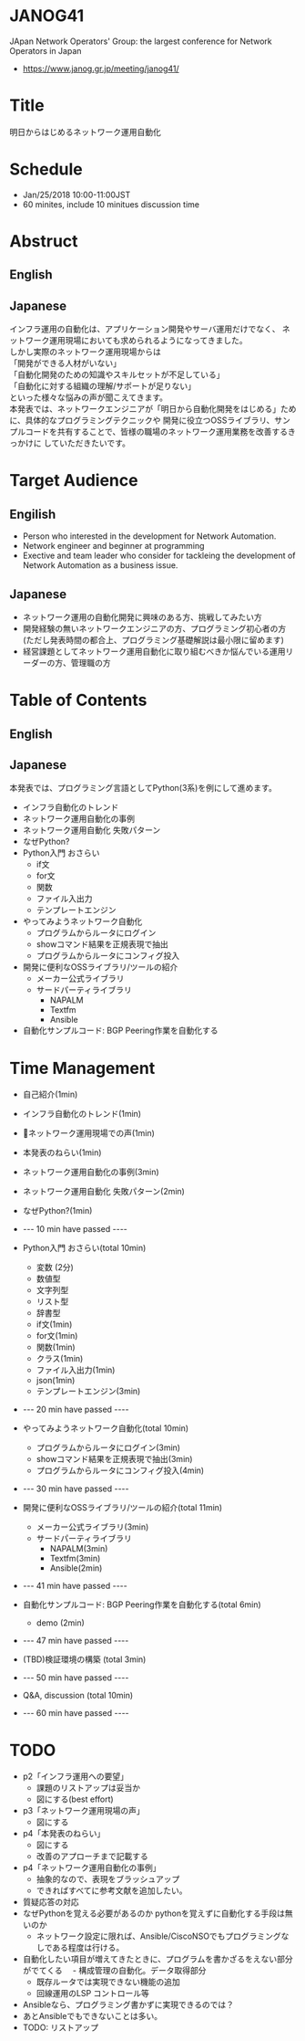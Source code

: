 # JANOG41
JApan Network Operators' Group: the largest conference for Network Operators in Japan
- https://www.janog.gr.jp/meeting/janog41/

# Title
明日からはじめるネットワーク運用自動化

# Schedule
- Jan/25/2018 10:00-11:00JST
- 60 minites, include 10 minitues discussion time

# Abstruct
## English


## Japanese
インフラ運用の自動化は、アプリケーション開発やサーバ運用だけでなく、
ネットワーク運用現場においても求められるようになってきました。  
しかし実際のネットワーク運用現場からは  
「開発ができる人材がいない」  
「自動化開発のための知識やスキルセットが不足している」  
「自動化に対する組織の理解/サポートが足りない」  
といった様々な悩みの声が聞こえてきます。  
本発表では、ネットワークエンジニアが「明日から自動化開発をはじめる」ために、具体的なプログラミングテクニックや
開発に役立つOSSライブラリ、サンプルコードを共有することで、皆様の職場のネットワーク運用業務を改善するきっかけに
していただきたいです。

# Target Audience
## Engilish
- Person who interested in the development for Network Automation.
- Network engineer and beginner at programming
- Exective and team leader who consider for tackleing the development of Network Automation as a business issue.

## Japanese
- ネットワーク運用の自動化開発に興味のある方、挑戦してみたい方
- 開発経験の無いネットワークエンジニアの方、プログラミング初心者の方 
  (ただし発表時間の都合上、プログラミング基礎解説は最小限に留めます)
- 経営課題としてネットワーク運用自動化に取り組むべきか悩んでいる運用リーダーの方、管理職の方

# Table of Contents
## English
## Japanese
本発表では、プログラミング言語としてPython(3系)を例にして進めます。
- インフラ自動化のトレンド
- ネットワーク運用自動化の事例
- ネットワーク運用自動化 失敗パターン
- なぜPython?
- Python入門 おさらい
  - if文
  - for文
  - 関数
  - ファイル入出力
  - テンプレートエンジン
- やってみようネットワーク自動化
  - プログラムからルータにログイン
  - showコマンド結果を正規表現で抽出
  - プログラムからルータにコンフィグ投入
- 開発に便利なOSSライブラリ/ツールの紹介
  - メーカー公式ライブラリ
  - サードパーティライブラリ
    - NAPALM
    - Textfm
    - Ansible
- 自動化サンプルコード: BGP Peering作業を自動化する

# Time Management
- 自己紹介(1min)
- インフラ自動化のトレンド(1min)
- ネットワーク運用現場での声(1min)
- 本発表のねらい(1min)
- ネットワーク運用自動化の事例(3min)
- ネットワーク運用自動化 失敗パターン(2min)
- なぜPython?(1min)  
- --- 10 min have passed ----

- Python入門 おさらい(total 10min)
  - 変数 (2分)
   - 数値型
   - 文字列型
   - リスト型
   - 辞書型
  - if文(1min)
  - for文(1min)
  - 関数(1min)
  - クラス(1min)
  - ファイル入出力(1min)
  - json(1min)
  - テンプレートエンジン(3min)
- --- 20 min have passed ----

- やってみようネットワーク自動化(total 10min)
  - プログラムからルータにログイン(3min)
  - showコマンド結果を正規表現で抽出(3min)
  - プログラムからルータにコンフィグ投入(4min)
- --- 30 min have passed ----

- 開発に便利なOSSライブラリ/ツールの紹介(total 11min)
  - メーカー公式ライブラリ(3min)
  - サードパーティライブラリ
    - NAPALM(3min)
    - Textfm(3min)
    - Ansible(2min)
- --- 41 min have passed ----

- 自動化サンプルコード: BGP Peering作業を自動化する(total 6min)
  - demo (2min)
- --- 47 min have passed ----

- (TBD)検証環境の構築 (total 3min)
- --- 50 min have passed ----

- Q&A, discussion (total 10min)
- --- 60 min have passed ----

# TODO
- p2「インフラ運用への要望」
  - 課題のリストアップは妥当か
  - 図にする(best effort)
- p3「ネットワーク運用現場の声」
  - 図にする
- p4「本発表のねらい」
  - 図にする
  - 改善のアプローチまで記載する
- p4「ネットワーク運用自動化の事例」
  - 抽象的なので、表現をブラッシュアップ
  - できればすべてに参考文献を追加したい。
- 質疑応答の対応
 - なぜPythonを覚える必要があるのか
   pythonを覚えずに自動化する手段は無いのか
   - ネットワーク設定に限れば、Ansible/CiscoNSOでもプログラミングなしである程度は行ける。
  - 自動化したい項目が増えてきたときに、プログラムを書かざるをえない部分がでてくる
  　- 構成管理の自動化。データ取得部分
    - 既存ルータでは実現できない機能の追加
    - 回線運用のLSP コントロール等
 - Ansibleなら、プログラミング書かずに実現できるのでは？
  - あとAnsibleでもできないことは多い。
  - TODO: リストアップ

